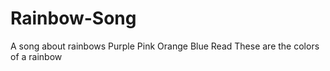 # Rainbow-Song
A song about rainbows
Purple
Pink
Orange
Blue
Read
These are the colors of a rainbow

